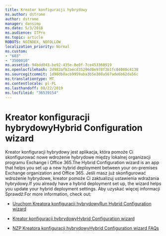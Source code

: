```yaml
---
title: Kreator konfiguracji hybrydowy
ms.author: dstrome
author: dstrome
manager: dansimp
ms.date: 5/3/2018
ms.audience: ITPro
ms.topic: article
ROBOTS: NOINDEX, NOFOLLOW
localization_priority: Normal
ms.custom:
- "603"
- "3500010"
ms.assetid: 94bdd043-be92-435e-8e0f-7ce453368919
ms.openlocfilehash: 2d982afb2aecd35296d0e978f3b1fc04068c4138
ms.sourcegitcommit: 1d98db8acb9959aba3b5e308a567ade6b62da56c
ms.translationtype: MT
ms.contentlocale: pl-PL
ms.lasthandoff: 08/22/2019
ms.locfileid: "36539154"
---
```

# <a name="hybrid-configuration-wizard"></a><span data-ttu-id="df58c-102">Kreator konfiguracji hybrydowy</span><span class="sxs-lookup"><span data-stu-id="df58c-102">Hybrid Configuration wizard</span></span>

<span data-ttu-id="df58c-103">Kreator konfiguracji hybrydowy jest aplikacja, która pomoże Ci skonfigurować nowe wdrożenie hybrydowe między lokalnej organizacji programu Exchange i Office 365.</span><span class="sxs-lookup"><span data-stu-id="df58c-103">The Hybrid Configuration wizard is an app that helps you set up a new hybrid deployment between your on-premises Exchange organization and Office 365.</span></span> <span data-ttu-id="df58c-104">Jeśli masz już skonfigurować wdrożenie hybrydowe, kreator pomoże Ci zaktualizuj ustawienia wdrażania hybrydowy.</span><span class="sxs-lookup"><span data-stu-id="df58c-104">If you already have a hybrid deployment set up, the wizard helps you update your hybrid deployment settings.</span></span> <span data-ttu-id="df58c-105">Aby uzyskać więcej informacji Sprawdź:</span><span class="sxs-lookup"><span data-stu-id="df58c-105">For more information, check out:</span></span>
  
- [<span data-ttu-id="df58c-106">Uruchom Kreatora konfiguracji hybrydowy</span><span class="sxs-lookup"><span data-stu-id="df58c-106">Run Hybrid Configuration wizard</span></span>](https://technet.microsoft.com/library/mt595788%28v=exchg.150%29.aspx)

- [<span data-ttu-id="df58c-107">Kreator konfiguracji hybrydowy</span><span class="sxs-lookup"><span data-stu-id="df58c-107">Hybrid Configuration wizard</span></span>](https://technet.microsoft.com/library/hh529921%28v=exchg.150%29.aspx)

- [<span data-ttu-id="df58c-108">NZP Kreatora konfiguracji hybrydowy</span><span class="sxs-lookup"><span data-stu-id="df58c-108">Hybrid Configuration wizard FAQs</span></span>](https://technet.microsoft.com/library/mt488940%28v=exchg.150%29.aspx)
